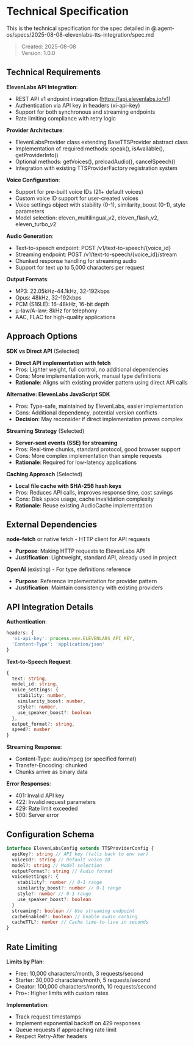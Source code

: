 # Technical Specification

This is the technical specification for the spec detailed in @.agent-os/specs/2025-08-08-elevenlabs-tts-integration/spec.md

> Created: 2025-08-08  
> Version: 1.0.0

## Technical Requirements

**ElevenLabs API Integration**:

- REST API v1 endpoint integration (https://api.elevenlabs.io/v1)
- Authentication via API key in headers (xi-api-key)
- Support for both synchronous and streaming endpoints
- Rate limiting compliance with retry logic

**Provider Architecture**:

- ElevenLabsProvider class extending BaseTTSProvider abstract class
- Implementation of required methods: speak(), isAvailable(), getProviderInfo()
- Optional methods: getVoices(), preloadAudio(), cancelSpeech()
- Integration with existing TTSProviderFactory registration system

**Voice Configuration**:

- Support for pre-built voice IDs (21+ default voices)
- Custom voice ID support for user-created voices
- Voice settings object with stability (0-1), similarity_boost (0-1), style parameters
- Model selection: eleven_multilingual_v2, eleven_flash_v2, eleven_turbo_v2

**Audio Generation**:

- Text-to-speech endpoint: POST /v1/text-to-speech/{voice_id}
- Streaming endpoint: POST /v1/text-to-speech/{voice_id}/stream
- Chunked response handling for streaming audio
- Support for text up to 5,000 characters per request

**Output Formats**:

- MP3: 22.05kHz-44.1kHz, 32-192kbps
- Opus: 48kHz, 32-192kbps
- PCM (S16LE): 16-48kHz, 16-bit depth
- μ-law/A-law: 8kHz for telephony
- AAC, FLAC for high-quality applications

## Approach Options

**SDK vs Direct API** (Selected)

- **Direct API implementation with fetch**
- Pros: Lighter weight, full control, no additional dependencies
- Cons: More implementation work, manual type definitions
- **Rationale**: Aligns with existing provider pattern using direct API calls

**Alternative: ElevenLabs JavaScript SDK**

- Pros: Type-safe, maintained by ElevenLabs, easier implementation
- Cons: Additional dependency, potential version conflicts
- **Decision**: May reconsider if direct implementation proves complex

**Streaming Strategy** (Selected)

- **Server-sent events (SSE) for streaming**
- Pros: Real-time chunks, standard protocol, good browser support
- Cons: More complex implementation than simple requests
- **Rationale**: Required for low-latency applications

**Caching Approach** (Selected)

- **Local file cache with SHA-256 hash keys**
- Pros: Reduces API calls, improves response time, cost savings
- Cons: Disk space usage, cache invalidation complexity
- **Rationale**: Reuse existing AudioCache implementation

## External Dependencies

**node-fetch** or native fetch - HTTP client for API requests

- **Purpose**: Making HTTP requests to ElevenLabs API
- **Justification**: Lightweight, standard API, already used in project

**OpenAI** (existing) - For type definitions reference

- **Purpose**: Reference implementation for provider pattern
- **Justification**: Maintain consistency with existing providers

## API Integration Details

**Authentication**:

```typescript
headers: {
  'xi-api-key': process.env.ELEVENLABS_API_KEY,
  'Content-Type': 'application/json'
}
```

**Text-to-Speech Request**:

```typescript
{
  text: string,
  model_id: string,
  voice_settings: {
    stability: number,
    similarity_boost: number,
    style?: number,
    use_speaker_boost?: boolean
  },
  output_format?: string,
  speed?: number
}
```

**Streaming Response**:

- Content-Type: audio/mpeg (or specified format)
- Transfer-Encoding: chunked
- Chunks arrive as binary data

**Error Responses**:

- 401: Invalid API key
- 422: Invalid request parameters
- 429: Rate limit exceeded
- 500: Server error

## Configuration Schema

```typescript
interface ElevenLabsConfig extends TTSProviderConfig {
  apiKey?: string // API key (falls back to env var)
  voiceId?: string // Default voice ID
  model?: string // Model selection
  outputFormat?: string // Audio format
  voiceSettings?: {
    stability?: number // 0-1 range
    similarity_boost?: number // 0-1 range
    style?: number // 0-1 range
    use_speaker_boost?: boolean
  }
  streaming?: boolean // Use streaming endpoint
  cacheEnabled?: boolean // Enable audio caching
  cacheTTL?: number // Cache time-to-live in seconds
}
```

## Rate Limiting

**Limits by Plan**:

- Free: 10,000 characters/month, 3 requests/second
- Starter: 30,000 characters/month, 5 requests/second
- Creator: 100,000 characters/month, 10 requests/second
- Pro+: Higher limits with custom rates

**Implementation**:

- Track request timestamps
- Implement exponential backoff on 429 responses
- Queue requests if approaching rate limit
- Respect Retry-After headers
